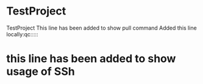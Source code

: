 
# TestProject
TestProject
This line has been added to show pull command
Added this line locally:qc:::::
# this line has been added to show usage of SSh 
